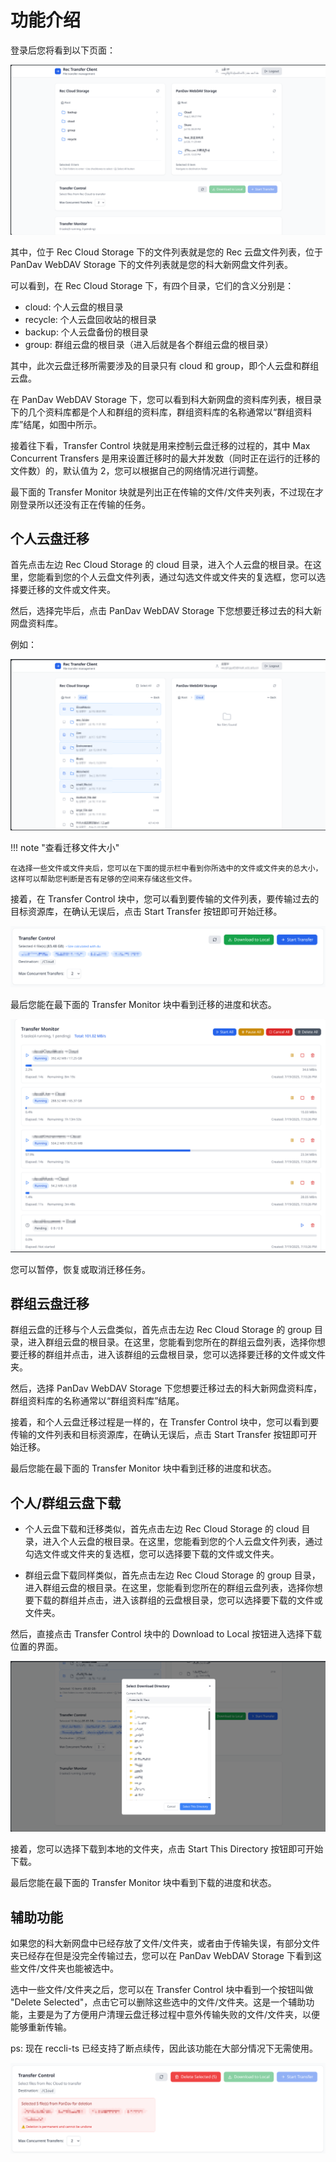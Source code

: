# 功能介绍

登录后您将看到以下页面：

![主页面](../assets/main.png)

其中，位于 Rec Cloud Storage 下的文件列表就是您的 Rec 云盘文件列表，位于 PanDav WebDAV Storage 下的文件列表就是您的科大新网盘文件列表。

可以看到，在 Rec Cloud Storage 下，有四个目录，它们的含义分别是：

- cloud: 个人云盘的根目录
- recycle: 个人云盘回收站的根目录
- backup: 个人云盘备份的根目录
- group: 群组云盘的根目录（进入后就是各个群组云盘的根目录）

其中，此次云盘迁移所需要涉及的目录只有 cloud 和 group，即个人云盘和群组云盘。

在 PanDav WebDAV Storage 下，您可以看到科大新网盘的资料库列表，根目录下的几个资料库都是个人和群组的资料库，群组资料库的名称通常以“群组资料库”结尾，如图中所示。

接着往下看，Transfer Control 块就是用来控制云盘迁移的过程的，其中 Max Concurrent Transfers 是用来设置迁移时的最大并发数（同时正在运行的迁移的文件数）的，默认值为 2，您可以根据自己的网络情况进行调整。

最下面的 Transfer Monitor 块就是列出正在传输的文件/文件夹列表，不过现在才刚登录所以还没有正在传输的任务。

## 个人云盘迁移

首先点击左边 Rec Cloud Storage 的 cloud 目录，进入个人云盘的根目录。在这里，您能看到您的个人云盘文件列表，通过勾选文件或文件夹的复选框，您可以选择要迁移的文件或文件夹。

然后，选择完毕后，点击 PanDav WebDAV Storage 下您想要迁移过去的科大新网盘资料库。

例如：

![个人云盘迁移](../assets/cloud.png)

!!! note "查看迁移文件大小"

    在选择一些文件或文件夹后，您可以在下面的提示栏中看到你所选中的文件或文件夹的总大小，这样可以帮助您判断是否有足够的空间来存储这些文件。

接着，在 Transfer Control 块中，您可以看到要传输的文件列表，要传输过去的目标资源库，在确认无误后，点击 Start Transfer 按钮即可开始迁移。

![个人云盘迁移控制](../assets/transfer.png)

最后您能在最下面的 Transfer Monitor 块中看到迁移的进度和状态。

![个人云盘迁移进度](../assets/process.png)

您可以暂停，恢复或取消迁移任务。

## 群组云盘迁移

群组云盘的迁移与个人云盘类似，首先点击左边 Rec Cloud Storage 的 group 目录，进入群组云盘的根目录。在这里，您能看到您所在的群组云盘列表，选择你想要迁移的群组并点击，进入该群组的云盘根目录，您可以选择要迁移的文件或文件夹。

然后，选择 PanDav WebDAV Storage 下您想要迁移过去的科大新网盘资料库，群组资料库的名称通常以“群组资料库”结尾。

接着，和个人云盘迁移过程是一样的，在 Transfer Control 块中，您可以看到要传输的文件列表和目标资源库，在确认无误后，点击 Start Transfer 按钮即可开始迁移。

最后您能在最下面的 Transfer Monitor 块中看到迁移的进度和状态。

## 个人/群组云盘下载

- 个人云盘下载和迁移类似，首先点击左边 Rec Cloud Storage 的 cloud 目录，进入个人云盘的根目录。在这里，您能看到您的个人云盘文件列表，通过勾选文件或文件夹的复选框，您可以选择要下载的文件或文件夹。

- 群组云盘下载同样类似，首先点击左边 Rec Cloud Storage 的 group 目录，进入群组云盘的根目录。在这里，您能看到您所在的群组云盘列表，选择你想要下载的群组并点击，进入该群组的云盘根目录，您可以选择要下载的文件或文件夹。

然后，直接点击 Transfer Control 块中的 Download to Local 按钮进入选择下载位置的界面。

![个人云盘下载](../assets/download.png)

接着，您可以选择下载到本地的文件夹，点击 Start This Directory 按钮即可开始下载。

最后您能在最下面的 Transfer Monitor 块中看到下载的进度和状态。

## 辅助功能

如果您的科大新网盘中已经存放了文件/文件夹，或者由于传输失误，有部分文件夹已经存在但是没完全传输过去，您可以在 PanDav WebDAV Storage 下看到这些文件/文件夹也能被选中。

选中一些文件/文件夹之后，您可以在 Transfer Control 块中看到一个按钮叫做 "Delete Selected"，点击它可以删除这些选中的文件/文件夹。这是一个辅助功能，主要是为了方便用户清理云盘迁移过程中意外传输失败的文件/文件夹，以便能够重新传输。

ps: 现在 reccli-ts 已经支持了断点续传，因此该功能在大部分情况下无需使用。

![辅助功能](../assets/delete.png)
